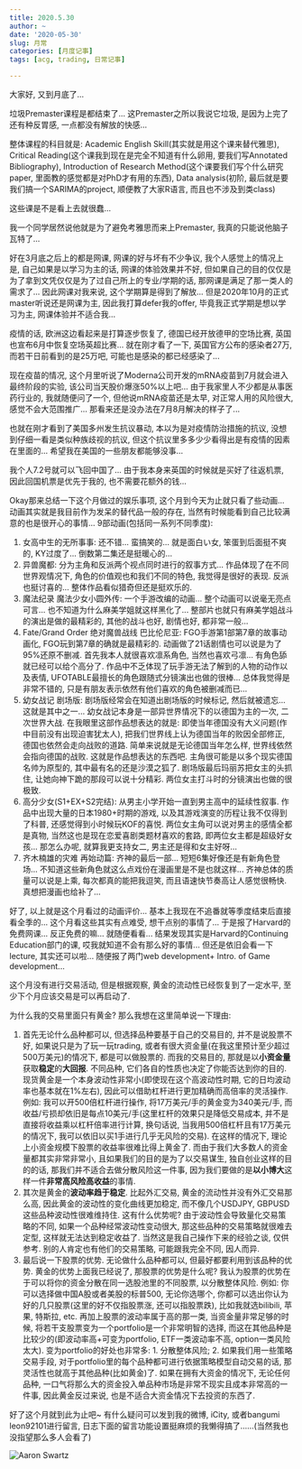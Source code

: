 ```yaml
---
title: 2020.5.30
author: ~
date: '2020-05-30'
slug: 月常
categories: [月度记事]
tags: [acg, trading, 日常记事]

---
```


大家好, 又到月底了...

垃圾Premaster课程是都结束了... 这Premaster之所以我说它垃圾, 是因为上完了还有种反胃感, 一点都没有解放的快感...

整体课程的科目就是: Academic English Skill(其实就是用这个课来替代雅思), Critical Reading(这个课我到现在是完全不知道有什么卵用, 要我们写Annotated Bibliography), Introduction of Research Method(这个课要我们写个什么研究paper, 里面教的感觉都是对PhD才有用的东西), Data analysis(初阶, 最后就是要我们搞一个SARIMA的project, 顺便教了大家R语言, 而且也不涉及到类class)

这些课是不是看上去就很蠢...

我一个同学居然说他就是为了避免考雅思而来上Premaster, 我真的只能说他脑子瓦特了...

好在3月底之后上的都是网课, 网课的好与坏有不少争议, 我个人感觉上的情况上是, 自己如果是以学习为主的话, 网课的体验效果并不好, 但如果自己的目的仅仅是为了拿到文凭仅仅是为了过自己所上的专业/学期的话, 那网课是满足了那一类人的需求了... 因此网课对我来说, 这个学期算是得到了解放... 但是2020年10月的正式master听说还是网课为主, 因此我打算defer我的offer, 毕竟我正式学期是想以学习为主, 网课体验并不适合我...

疫情的话, 欧洲这边看起来是打算逐步恢复了, 德国已经开放德甲的空场比赛, 英国也宣布6月中恢复空场英超比赛... 就在刚才看了一下, 英国官方公布的感染者27万, 而若干日前看到的是25万吧, 可能也是感染的都已经感染了...

现在疫苗的情况, 这个月里听说了Moderna公司开发的mRNA疫苗到7月就会进入最终阶段的实验, 该公司当天股价爆涨50%以上吧... 由于我家里人不少都是从事医药行业的, 我就随便问了一个, 但他说mRNA疫苗还是太早, 对正常人用的风险很大, 感觉不会大范围推广... 那看来还是没办法在7月8月解决的样子了...

也就在刚才看到了美国多州发生抗议暴动, 本以为是对疫情防治措施的抗议, 没想到仔细一看是类似种族歧视的抗议, 但这个抗议里多多少少看得出是有疫情的因素在里面的... 希望我在美国的一些朋友都能够没事...

我个人7.2号就可以飞回中国了... 由于我本身来英国的时候就是买好了往返机票, 因此回国机票是优先于我的, 也不需要花额外的钱...

Okay那来总结一下这个月做过的娱乐事项, 这个月到今天为止就只看了些动画... 动画其实就是我目前作为发呆的替代品一般的存在, 当然有时候能看到自己比较满意的也是很开心的事情... 9部动画(包括同一系列不同季度):

1. 女高中生的无所事事: 还不错... 蛮搞笑的... 就是面白い女, 笨蛋到后面挺不爽的, KY过度了... 倒数第二集还是挺暖心的... 
2. 异兽魔都: 分为主角和反派两个视点同时进行的叙事方式... 作品体现了在不同世界观情况下, 角色的价值观也和我们不同的特色, 我觉得是很好的表现. 反派也挺讨喜的... 整体作品看似猎奇但还是挺欢乐的.
3. 魔法纪录 魔法少女小圆外传: 一个手游改编的动画... 整个动画可以说毫无亮点可言... 也不知道为什么麻美学姐就这样黑化了... 整部片也就只有麻美学姐战斗的演出是做的最精彩的, 其他的战斗也好, 剧情也好, 都非常一般...
4. Fate/Grand Order 绝对魔兽战线 巴比伦尼亚: FGO手游第1部第7章的故事动画化, FGO玩到第7章的确就是最精彩的. 动画做了21话剧情也可以说是为了95%还原不删减. 首先我本人就很喜欢凛系角色, 当然也喜欢弓凛... 有角色舔就已经可以给个高分了. 作品中不乏体现了玩手游无法了解到的人物的动作以及表情, UFOTABLE最擅长的角色跟随式分镜演出也做的很棒... 总体我觉得是非常不错的, 只是有朋友表示依然有他们喜欢的角色被删减而已... 
5. 幼女战记 剧场版: 剧场版经常会在知道出剧场版的时候标记, 然后就被遗忘... 这就是其中之一... 幼女战记本身是一部异世界情况下的以德国为主的一次, 二次世界大战. 在我眼里这部作品想表达的就是: 即使当年德国没有大义问题(作中目前没有出现迫害犹太人), 把我们世界线上认为德国当年的败因全部修正, 德国也依然会走向战败的道路. 简单来说就是无论德国当年怎么样, 世界线依然会指向德国的战败. 这就是作品想表达的东西吧. 主角很可能是以多个现实德国名帅为原型的, 其中最有名的还是沙漠之狐了. 剧场版最后玛丽苏把女主的头抓住, 让她向神下跪的那段可以说十分精彩. 两位女主打斗时的分镜演出也做的很极致.
6. 高分少女(S1+EX+S2完结): 从男主小学开始一直到男主高中的延续性叙事. 作品中出现大量的日本1980+时期的游戏, 以及其游戏演变的历程让我不仅得到了科普, 还感觉得到小时候玩KOF的喜悦. 两位女主角可以说对男主的感情全都是真物, 当然这也是现在恋爱喜剧类题材喜欢的套路, 即两位女主都是超级好女孩... 那怎么办呢, 就算我更支持女二, 男主还是得和女主好呀...
7. 齐木楠雄的灾难 再始动篇: 齐神的最后一部... 短短6集好像还是有新角色登场... 不知道这些新角色就这么点戏份在漫画里是不是也就这样... 齐神总体的质量可以说是上乘, 每次都真的能把我逗笑, 而且语速快节奏高让人感觉很畅快. 真想把漫画也给补了...



好了, 以上就是这个月看过的动画评价... 基本上我现在不追番就等季度结束后直接看全季的... 这个月看这些其实有点难受, 想干点别的事情了... 于是报了Harvard的免费网课... 反正免费的嘛... 就随便看看... 结果发现其实是Harvard的Continuing Education部门的课, 哎我就知道不会有那么好的事情... 但还是依旧会看一下lecture, 其实还可以啦... 随便报了两门web development+ Intro. of Game development... 



这个月没有进行交易活动, 但是根据观察, 黄金的流动性已经恢复到了一定水平, 至少下个月应该交易是可以再启动了. 

为什么我的交易里面只有黄金? 那么我想在这里简单说一下理由: 

1. 首先无论什么品种都可以, 但选择品种要基于自己的交易目的, 并不是说股票不好, 如果说只是为了玩一玩trading, 或者有很大资金量(在我这里预计至少超过500万美元)的情况下, 都是可以做股票的. 而我的交易目的, 那就是以**小资金量**获取**稳定**的**大回报**. 不同品种, 它们各自的性质也决定了你能否达到你的目的. 现货黄金是一个本身波动性非常小(即使现在这个高波动性时期, 它的日均波动率也基本就在1%左右), 因此可以借助杠杆进行更加精确而高倍率的灵活操作. 例如: 我可以开500倍杠杆进行操作, 将17万美元/手的黄金变为340美元/手, 而收益/亏损却依旧是每点10美元/手(这里杠杆的效果只是降低交易成本, 并不是直接将收益乘以杠杆倍率进行计算, 换句话说, 当我用500倍杠杆且有17万美元的情况下, 我可以依旧以买1手进行几乎无风险的交易). 在这样的情况下, 理论上小资金规模下股票的收益率很难比得上黄金了. 而由于我们大多数人的资金量都其实非常非常小, 且如果我们的目的是为了以交易谋生, 独自创业这样的目的的话, 那我们并不适合去做分散风险这一件事, 因为我们要做的是**以小博大**这样一件**非常高风险高收益**的事情.
2. 其次是黄金的**波动率趋于稳定**. 比起外汇交易, 黄金的流动性并没有外汇交易那么高, 因此黄金的波动性的变化曲线更加稳定, 而不像几个USDJPY, GBPUSD这些品种波动性很难维持住. 这有什么优势呢? 由于波动性会导致量化交易策略的不同, 如果一个品种经常波动性变动很大, 那这些品种的交易策略就很难去定型, 这样就无法达到稳定收益了. 当然这是我自己操作下来的经验之谈, 仅供参考. 别的人肯定也有他们的交易策略, 可能跟我完全不同, 因人而异.
3. 最后说一下股票的优势. 无论做什么品种都可以, 但最好都要利用到该品种的优势. 黄金的优势上面我已经说了, 那股票的优势是什么呢? 我认为股票的优势在于可以将你的资金分散在同一选股池里的不同股票, 以分散整体风险. 例如: 你可以选择做中国A股或者美股的标普500, 无论你选哪个, 你都可以选出你认为好的几只股票(这里的好不仅指股票涨, 还可以指股票跌), 比如我就选bilibili, 苹果, 特斯拉, etc. 再加上股票的波动率属于高的那一类, 当资金量非常足够的时候, 将若干支股票变为一个portfolio是一个非常明智的选择, 而这在其他品种是比较少的(即波动率高+可变为portfolio, ETF一类波动率不高, option一类风险太大). 变为portfolio的好处也非常多: 1. 分散整体风险; 2. 如果我们用一些策略交易手段, 对于portfolio里的每个品种都可进行依据策略模型自动交易的话, 那灵活性也就高于其他品种(比如黄金)了. 如果在拥有大资金的情况下, 无论任何品种, 一口气将那么大的资金投入单品种市场是非常不现实且成本非常高的一件事, 因此黄金反过来说, 也是不适合大资金情况下去投资的东西了.

好了这个月就到此为止吧~ 有什么疑问可以发到我的微博, iCity, 或者bangumi leon92101进行留言, 日志下面的留言功能设置挺麻烦的我懒得搞了......(当然我也没指望那么多人会看了)

![Aaron Swartz](https://files.catbox.moe/fgsdb8.jpg)
